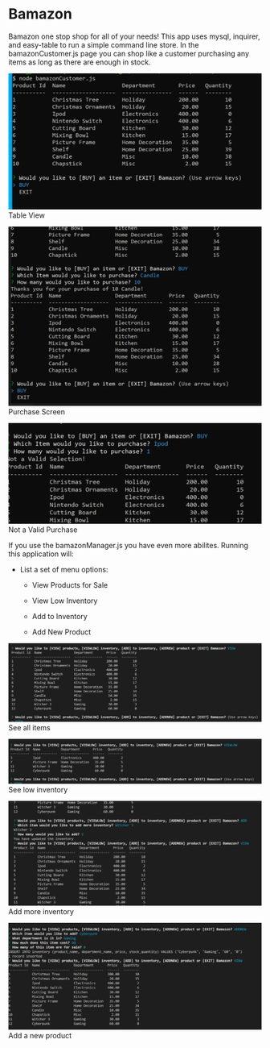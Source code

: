 # Bamazon

Bamazon one stop shop for all of your needs!
This app uses mysql, inquirer, and easy-table to run a simple command line store. In the bamazonCustomer.js page you can shop like a customer purchasing any items as long as there are enough in stock. 

![Alt text](./images/bamazon_table.PNG?raw=true "Bamazon Table")
Table View

![Alt text](./images/Purchase.PNG?raw=true "Purchase View")
Purchase Screen

![Alt text](./images/not_valid.PNG?raw=true "Not valid view")
Not a Valid Purchase

If you use the bamazonManager.js you have even more abilites. Running this application will:

  * List a set of menu options:

    * View Products for Sale
    
    * View Low Inventory
    
    * Add to Inventory
    
    * Add New Product

![Alt text](./images/manager_view.PNG?raw=true "Bamazon Table")
See all items

![Alt text](./images/view_low.PNG?raw=true "Low inventory")
See low inventory

![Alt text](./images/add_inventory.PNG?raw=true "Add inventory")
Add more inventory

![Alt text](./images/adding_new.PNG?raw=true "Add new product")
Add a new product